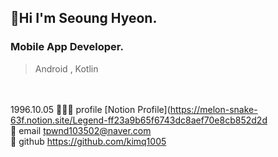 ##  🤗Hi I'm Seoung Hyeon.


### Mobile App Developer. 
> Android , Kotlin 

<!-- 🌱 I’m currently learning 
🙋🏻‍♂️ **Profile** : [Notion Profile](https://melon-snake-63f.notion.site/Legend-ff23a9b65f6743dc8aef70e8cb852d2d) <br><br>
🌊 **Contact** : tpwnd103502@naver.com <br><br>
 -->

<br><br>1996.10.05
🙋🏻‍♂️ profile [Notion Profile](https://melon-snake-63f.notion.site/Legend-ff23a9b65f6743dc8aef70e8cb852d2d<br>
🌊 email   tpwnd103502@naver.com<br>
🌟 github  https://github.com/kimq1005<br>








<!---
kimq1005/kimq1005 is a ✨ special ✨ repository because its `README.md` (this file) appears on your GitHub profile.
You can click the Preview link to take a look at your changes.
--->
